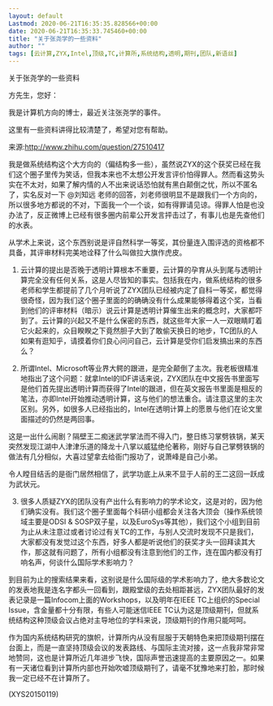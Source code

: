 ```yaml
---
layout: default
Lastmod: 2020-06-21T16:35:35.828566+00:00
date: 2020-06-21T16:35:33.745460+00:00
title: "关于张尧学的一些资料"
author: ""
tags: [云计算,ZYX,Intel,顶级,TC,计算所,系统结构,透明,期刊,团队,新语丝]
---
```


关于张尧学的一些资料

方先生，您好：

我是计算机方向的博士，最近关注张尧学的事件。

这里有一些资料讲得比较清楚了，希望对您有帮助。

来源:http://www.zhihu.com/question/27510417

我是做系统结构这个大方向的（偏结构多一些），虽然说ZYX的这个获奖已经在我们这个圈子里传为笑话，但我本来也不太想公开发言评价怕得罪人。然而看这势头实在不太对，如果了解内情的人不出来说话恐怕就有黑白颠倒之忧，所以不匿名了，实名反对一下 @刘知远 老师的回答，刘老师很明显不是跟我们一个方向的，所以很多地方都说的不对，下面我一个一个谈，如有得罪请见谅。得罪人怕是也没办法了，反正微博上已经有很多圈内前辈公开发言抨击过了，有事儿也是先查他们的水表。

从学术上来说，这个东西别说是评自然科学一等奖，其份量连入围评选的资格都不具备，其评审材料完美地诠释了什么叫做拉大旗作虎皮。

1. 云计算的提出是否晚于透明计算根本不重要，云计算的孕育从头到尾与透明计算完全没有任何关系，这是人尽皆知的事实。包括我在内，做系统结构的很多老师和学生都提前了几个月听说了ZYX团队已经被内定了自科一等奖，都觉得很奇怪，因为我们这个圈子里面的的确确没有什么成果能够得着这个奖，当看到他们的评审材料（暗示）说云计算是透明计算催生出来的概念时，大家都吓到了。云计算的兴起又不是什么保密的东西，就这些年大家一人一双眼睛盯着它火起来的，众目睽睽之下竟然胆子大到了敢偷天换日的地步，TC团队的人如果有逛知乎，请摸着你们良心问问自己，云计算是受你们启发搞出来的东西么？

2. 所谓Intel、Microsoft等业界大鳄的跟进，是完全颠倒了主次。我老板很精准地指出了这个问题：就拿Intel的IDF讲话来说，ZYX团队在中文报告书里面写是他们首先提出透明计算而获得了Intel的跟进，但在英文报告书里面是相反的笔法，亦即Intel开始推动透明计算，这与他们的想法重合。请注意这里的主次区别。另外，如很多人已经指出的，Intel在透明计算上的愿景与他们在论文里面描述的仍然是两回事。

这是一出什么闹剧？隔壁王二痴迷武学掌法而不得入门，整日练习掌劈铁锅，某天突然发现江湖中人津津乐道的降龙十八掌以威猛绝伦著称，刚好与自己掌劈铁锅的做法有几分相似，大喜过望拿去给衙门报功了，说萧峰是自己小弟。

令人瞠目结舌的是衙门居然相信了，武学功底上从来不显于人前的王二这回一跃成为武状元。

3. 很多人质疑ZYX的团队没有产出什么有影响力的学术论文，这是对的，因为他们确实没有。我们这个圈子里面每个科研小组都会关注各大顶会（操作系统领域主要是ODSI & SOSP双子星，以及EuroSys等其他），我们这个小组到目前为止从未注意过或者讨论过有关TC的工作，与别人交流时发现不只是我们，大家都没有发觉过这个东西，好多人都是听说他们的获奖才头一回拜读其大作，那这就有问题了，所有小组都没有注意到他们的工作，连在国内都没有打响名声，何谈什么国际学术影响力？

到目前为止的搜索结果来看，这别说是什么国际级的学术影响力了，绝大多数论文的发表地我是连名字都头一回看到，跟殿堂级的去处相距甚远，ZYX团队最好的发表记录是一篇Infocom上面的Workshops，以及明年在IEEE TC上组织的Special Issue，含金量都十分有限，有些人可能迷信IEEE TC认为这是顶级期刊，但就系统结构这种顶级会议占绝对主导地位的学科来说，顶级期刊的作用只能呵呵。

作为国内系统结构研究的旗帜，计算所内从没有屈服于天朝特色来把顶级期刊摆在台面上，而是一直坚持顶级会议的发表路线、与国际主流对接，这一点我非常非常地赞同，这也是计算所近几年进步飞快，国际声誉迅速提高的主要原因之一。如果有一天诸位看到计算所内部也开始吹嘘顶级期刊了，请毫不犹豫地来打脸，那时候我一定已经不在计算所了。

(XYS20150119)

